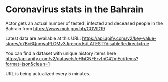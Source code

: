 # Coronavirus stats in the Bahrain
Actor gets an actual number of tested, infected and deceased people in the Bahrain from https://www.moh.gov.bh/COVID19

Latest data are available at this URL: https://api.apify.com/v2/key-value-stores/c7Bc6QnnwaPLOMv3J/records/LATEST?disableRedirect=true

You can find a dataset with unique history items here https://api.apify.com/v2/datasets/eHhCNFErvfnC42mEc/items?format=json&clean=1

URL is being actualized every 5 minutes.
